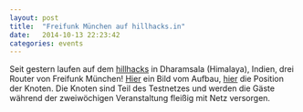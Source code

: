 ```yaml
---
layout: post
title:  "Freifunk München auf hillhacks.in"
date:   2014-10-13 22:23:42
categories: events
---
```


Seit gestern laufen auf dem [hillhacks][hillhacks] in Dharamsala (Himalaya), Indien, drei Router von Freifunk München!
[Hier][twitter] ein Bild vom Aufbau, [hier][knotenkarte] die Position der Knoten. 
Die Knoten sind Teil des Testnetzes und werden die Gäste während der zweiwöchigen Veranstaltung fleißig mit Netz versorgen.

[hillhacks]: http://hillhacks.in/
[knotenkarte]: http://37.120.168.150/ffmap-d3/geomap.html
[twitter]: https://twitter.com/cherrygmathew/status/521575700982018048
